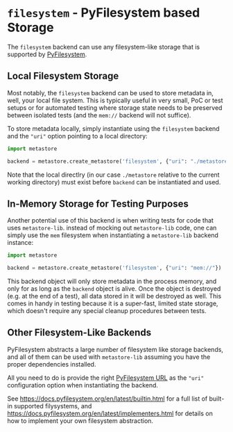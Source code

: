# `filesystem` - PyFilesystem based Storage
The `filesystem` backend can use any filesystem-like storage that is 
supported by [PyFilesystem](https://docs.pyfilesystem.org/).

## Local Filesystem Storage
Most notably, the `filesystem` backend can be used to store metadata in, well, 
your local file system. This is typically useful in very small, PoC or test 
setups or for automated testing where storage state needs to be preserved 
between isolated tests (and the `mem://` backend will not suffice). 

To store metadata locally, simply instantiate using the `filesystem` backend
and the `"uri"` option pointing to a local directory:  

```python
import metastore

backend = metastore.create_metastore('filesystem', {"uri": "./metastore"})
```

Note that the local directlry (in our case `./metastore` relative to the 
current working directory) must exist before `backend` can be instantiated 
and used. 

## In-Memory Storage for Testing Purposes
Another potential use of this backend is when writing tests for code that uses 
`metastore-lib`. instead of mocking out `metastore-lib` code, one can simply 
use the `mem` filesystem when instantiating a `metastore-lib` backend instance:

```python
import metastore

backend = metastore.create_metastore('filesystem', {"uri": "mem://"})
```

This backend object will only store metadata in the process memory, and only
for as long as the `backend` object is alive. Once the object is destroyed 
(e.g. at the end of a test), all data stored in it will be destroyed as well. 
This comes in handy in testing because it is a super-fast, limited state 
storage, which doesn't require any special cleanup procedures between tests.

## Other Filesystem-Like Backends
PyFilesystem abstracts a large number of filesystem like storage backends, 
and all of them can be used with `metastore-lib` assuming you have the proper
dependencies installed. 

All you need to do is provide the right 
[PyFilesystem URL](https://docs.pyfilesystem.org/en/latest/openers.html) as 
the `"uri"` configuration option when instantiating the backend. 

See https://docs.pyfilesystem.org/en/latest/builtin.html for a full list of
built-in supported filysystems, and 
https://docs.pyfilesystem.org/en/latest/implementers.html for details on how
to implement your own filesystem abstraction. 
